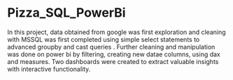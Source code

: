 # Pizza_SQL_PowerBi
In this project, data obtained from google was first exploration and cleaning with MSSQL was first completed using simple select statements to advanced groupby and cast queries . Further cleaning and manipulation was done on power bi by filtering, creating new datae columns, using dax and measures. Two dashboards were created to extract valuable insights with interactive functionality.
